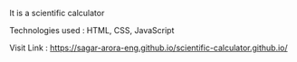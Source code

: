 It is a scientific calculator

Technologies used : HTML, CSS, JavaScript

Visit Link : https://sagar-arora-eng.github.io/scientific-calculator.github.io/
